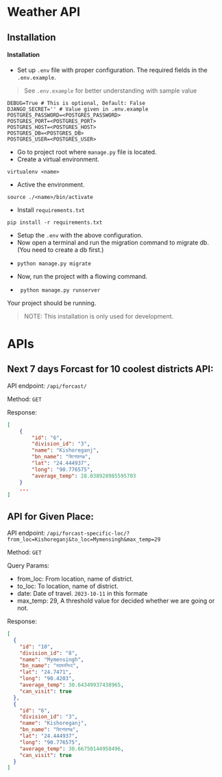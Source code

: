 # Weather API

## Installation

#### Installation

- Set up `.env` file with proper configuration. The required fields in the `.env.example`.

> See `.env.example` for better understanding with sample value

```dotenv
DEBUG=True # This is optional, Default: False
DJANGO_SECRET='' # Value given in .env.example
POSTGRES_PASSWORD=<POSTGRES_PASSWORD>
POSTGRES_PORT=<POSTGRES_PORT>
POSTGRES_HOST=<POSTGRES_HOST>
POSTGRES_DB=<POSTGRES_DB>
POSTGRES_USER=<POSTGRES_USER>
```

- Go to project root where `manage.py` file is located.
- Create a virtual environment.

```shell
virtualenv <name>
```

- Active the environment.

```shell
source ./<name>/bin/activate
```

- Install `requirements.txt`

```shell
pip install -r requirements.txt
```

- Setup the `.env` with the above configuration.
- Now open a terminal and run the migration command to migrate db. (You need to create a db first.)
- ```shell
  python manage.py migrate
  ```
- Now, run the project with a flowing command.
- ```shell
   python manage.py runserver
  ```

Your project should be running.

> NOTE: This installation is only used for development.

# APIs

## Next 7 days Forcast for 10 coolest districts API:

API endpoint: `/api/forcast/`

Method: `GET`

Response:

```json
[
    {
        "id": "6",
        "division_id": "3",
        "name": "Kishoreganj",
        "bn_name": "কিশোরগঞ্জ",
        "lat": "24.444937",
        "long": "90.776575",
        "average_temp": 28.038928985595703
    }
    ...
]
```

## API for Given Place:

API endpoint: `/api/forcast-specific-loc/?from_loc=Kishoreganj&to_loc=Mymensingh&max_temp=29`

Method: `GET`

Query Params:

- from_loc: From location, name of district.
- to_loc: To location, name of district.
- date: Date of travel. `2023-10-11` in this formate
- max_temp: 29, A threshold value for decided whether we are going or not.

Response:

```json
[
  {
    "id": "10",
    "division_id": "8",
    "name": "Mymensingh",
    "bn_name": "ময়মনসিংহ",
    "lat": "24.7471",
    "long": "90.4203",
    "average_temp": 30.64349937438965,
    "can_visit": true
  },
  {
    "id": "6",
    "division_id": "3",
    "name": "Kishoreganj",
    "bn_name": "কিশোরগঞ্জ",
    "lat": "24.444937",
    "long": "90.776575",
    "average_temp": 30.66750144958496,
    "can_visit": true
  }
]
```
